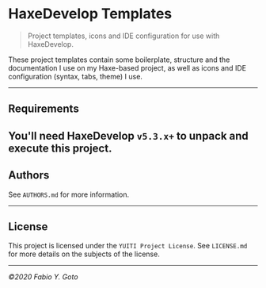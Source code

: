 # HaxeDevelop Templates

> Project templates, icons and IDE configuration for use with HaxeDevelop.

These project templates contain some boilerplate, structure and the documentation I use on my Haxe-based project, as well as icons and IDE configuration (syntax, tabs, theme) I use.

----------------------------------------------------------------------

## Requirements

You'll need **HaxeDevelop `v5.3.x+`** to unpack and execute this project.
----------------------------------------------------------------------

## Authors

See `AUTHORS.md` for more information.

----------------------------------------------------------------------

## License

This project is licensed under the `YUITI Project License`. See `LICENSE.md` for more details on the subjects of the license.

----------------------------------------------------------------------

_©2020 Fabio Y. Goto_

